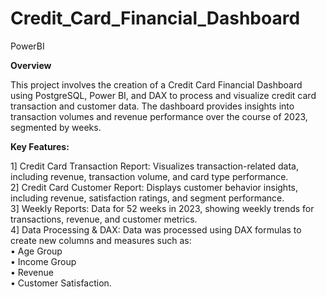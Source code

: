# Credit_Card_Financial_Dashboard
PowerBI

__Overview__  

This project involves the creation of a Credit Card Financial Dashboard using PostgreSQL, Power BI, and DAX to process and visualize credit card transaction and customer data. The dashboard provides insights into transaction volumes and revenue performance over the course of 2023, segmented by weeks.  

**Key Features:**  

1] Credit Card Transaction Report: Visualizes transaction-related data, including revenue, transaction volume, and card type performance.  
2] Credit Card Customer Report: Displays customer behavior insights, including revenue, satisfaction ratings, and segment performance.  
3] Weekly Reports: Data for 52 weeks in 2023, showing weekly trends for transactions, revenue, and customer metrics.  
4] Data Processing & DAX: Data was processed using DAX formulas to create new columns and measures such as:  
      • Age Group  
      • Income Group  
      • Revenue  
      • Customer Satisfaction.  
